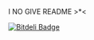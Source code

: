 I NO GIVE README >*<


[![Bitdeli Badge](https://d2weczhvl823v0.cloudfront.net/tejesh95/vitacademics-for-android/trend.png)](https://bitdeli.com/free "Bitdeli Badge")


